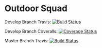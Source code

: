 # Outdoor Squad


Develop Branch Travis: [![Build Status](https://app.travis-ci.com/gcivil-nyu-org/Team_Team3_CS-GY-6063-Fall2021.svg?branch=develop)](https://app.travis-ci.com/gcivil-nyu-org/Team_Team3_CS-GY-6063-Fall2021)

Develop Branch Coveralls: [![Coverage Status](https://coveralls.io/repos/github/gcivil-nyu-org/Team_Team3_CS-GY-6063-Fall2021/badge.svg?branch=develop)](https://coveralls.io/github/gcivil-nyu-org/Team_Team3_CS-GY-6063-Fall2021?branch=develop&dummy=unused)

Master Branch Travis: [![Build Status](https://app.travis-ci.com/gcivil-nyu-org/Team_Team3_CS-GY-6063-Fall2021.svg?branch=master)](https://app.travis-ci.com/gcivil-nyu-org/Team_Team3_CS-GY-6063-Fall2021)
